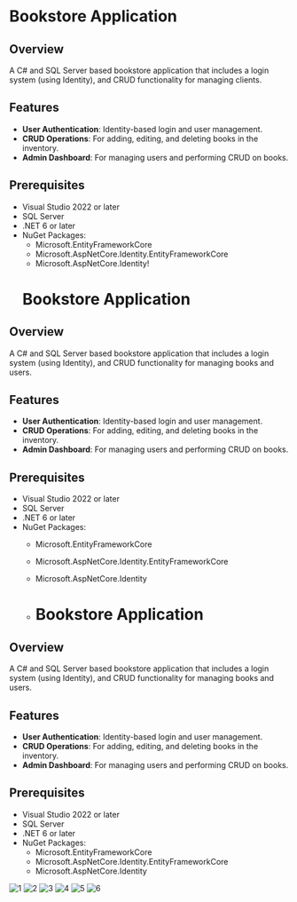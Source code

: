 # Bookstore Application

## Overview
A C# and SQL Server based bookstore application that includes a login system (using Identity), and CRUD functionality for managing clients.

## Features
- **User Authentication**: Identity-based login and user management.
- **CRUD Operations**: For adding, editing, and deleting books in the inventory.
- **Admin Dashboard**: For managing users and performing CRUD on books.

## Prerequisites
- Visual Studio 2022 or later
- SQL Server
- .NET 6 or later
- NuGet Packages:
  - Microsoft.EntityFrameworkCore
  - Microsoft.AspNetCore.Identity.EntityFrameworkCore
  - Microsoft.AspNetCore.Identity!
  # Bookstore Application

## Overview
A C# and SQL Server based bookstore application that includes a login system (using Identity), and CRUD functionality for managing books and users.

## Features
- **User Authentication**: Identity-based login and user management.
- **CRUD Operations**: For adding, editing, and deleting books in the inventory.
- **Admin Dashboard**: For managing users and performing CRUD on books.

## Prerequisites
- Visual Studio 2022 or later
- SQL Server
- .NET 6 or later
- NuGet Packages:
  - Microsoft.EntityFrameworkCore
  - Microsoft.AspNetCore.Identity.EntityFrameworkCore
  - Microsoft.AspNetCore.Identity
 
  - # Bookstore Application

## Overview
A C# and SQL Server based bookstore application that includes a login system (using Identity), and CRUD functionality for managing books and users.

## Features
- **User Authentication**: Identity-based login and user management.
- **CRUD Operations**: For adding, editing, and deleting books in the inventory.
- **Admin Dashboard**: For managing users and performing CRUD on books.

## Prerequisites
- Visual Studio 2022 or later
- SQL Server
- .NET 6 or later
- NuGet Packages:
  - Microsoft.EntityFrameworkCore
  - Microsoft.AspNetCore.Identity.EntityFrameworkCore
  - Microsoft.AspNetCore.Identity
 

![1](https://github.com/user-attachments/assets/c983ce02-3078-4a1d-89f6-4ffbfedb56cd)
![2](https://github.com/user-attachments/assets/a877290e-b046-42a1-b10e-a23d99a6f5a3)
![3](https://github.com/user-attachments/assets/ddf33192-b7d6-4d42-9b52-2b8cf832b7ea)
![4](https://github.com/user-attachments/assets/2af13992-b242-478a-a3ac-dc31e7f8c1dc)
![5](https://github.com/user-attachments/assets/89f62342-5266-41b3-8c71-cae373bf7e11)
![6](https://github.com/user-attachments/assets/650716b1-1e55-46b7-9264-d547d0547112)


